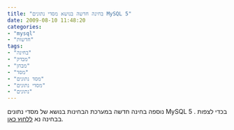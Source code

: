 ```yaml
---
title: "בחינה חדשה בנושא מסדי נתונים MySQL 5"
date: 2009-08-10 11:48:20
categories: 
- "mysql"
- "חדשות"
tags: 
- "בחינה"
- "מבדק"
- "מבחן"
- "מסד"
- "מסד נתונים"
- "מסדי נתונים"
- "נתונים"
---
```


נוספה בחינה חדשה במערכת הבחינות בנושא של מסדי נתונים MySQL 5 . בכדי לצפות בבחינה נא <a href="http://www.vadimg.com/tester/" target="_blank">ללחוץ כאן</a>.
